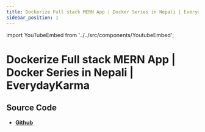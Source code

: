 ```yaml
---
title: Dockerize Full stack MERN App | Docker Series in Nepali | EverydayKarma
sidebar_position: 1
---
```


import YouTubeEmbed from '../../src/components/YoutubeEmbed';

# Dockerize Full stack MERN App | Docker Series in Nepali | EverydayKarma

<YouTubeEmbed videoId="fCHJnefqE1w" />

## Source Code

- [**Github**](https://github.com/isarojdahal)
